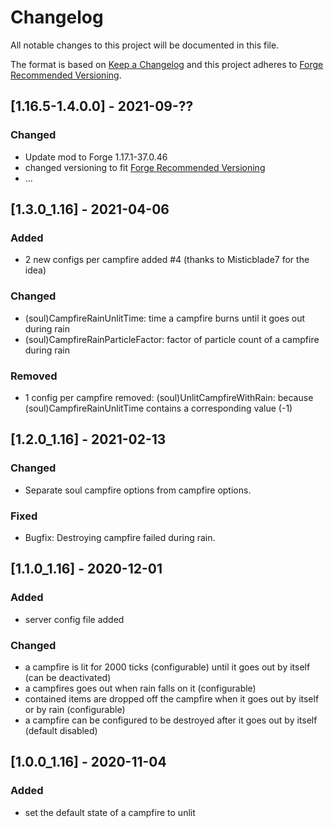 # Changelog
All notable changes to this project will be documented in this file.

The format is based on [Keep a Changelog](http://keepachangelog.com/en/1.0.0/) and this project adheres to [Forge Recommended Versioning](https://mcforge.readthedocs.io/en/latest/conventions/versioning/).

## [1.16.5-1.4.0.0] - 2021-09-??
### Changed
- Update mod to Forge 1.17.1-37.0.46
- changed versioning to fit [Forge Recommended Versioning](https://mcforge.readthedocs.io/en/latest/conventions/versioning/)
- ...

## [1.3.0_1.16] - 2021-04-06
### Added
- 2 new configs per campfire added #4 (thanks to Misticblade7 for the idea)

### Changed
- (soul)CampfireRainUnlitTime: time a campfire burns until it goes out during rain
- (soul)CampfireRainParticleFactor: factor of particle count of a campfire during rain

### Removed
- 1 config per campfire removed: (soul)UnlitCampfireWithRain: because (soul)CampfireRainUnlitTime contains a corresponding value (-1)

## [1.2.0_1.16] - 2021-02-13
### Changed
- Separate soul campfire options from campfire options.

### Fixed
- Bugfix: Destroying campfire failed during rain.

## [1.1.0_1.16] - 2020-12-01
### Added
- server config file added

### Changed
- a campfire is lit for 2000 ticks (configurable) until it goes out by itself (can be deactivated)
- a campfires goes out when rain falls on it (configurable)
- contained items are dropped off the campfire when it goes out by itself or by rain (configurable)
- a campfire can be configured to be destroyed after it goes out by itself (default disabled)

## [1.0.0_1.16] - 2020-11-04
### Added
- set the default state of a campfire to unlit